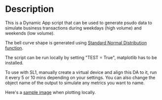 # Description

This is a Dynamic App script that can be used to generate psudo data to simulate business transactions during weekdays (high volume) and weekends (low volume).

The bell curve shape is generated using [Standard Normal Distribution function](https://en.wikipedia.org/wiki/Normal_distribution).

The script can be run locally by setting "TEST = True", matplotlib has to be installed.

To use with SL1, manually create a virtual device and align this DA to it, run it every 5 or 10 mins depending on your settings. You can also change the object name of the output to simulate any metrics you want to name.

Here's a [sample image](./curve_sample.png) when plotting locally.
